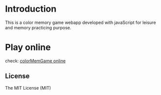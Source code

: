# Introduction

This is a color memory game webapp developed with javaScript for leisure and memory practicing purpose.

# Play online

check: [colorMemGame online](https://williammer.github.io/color-memory-game/)

## License

The MIT License (MIT)
